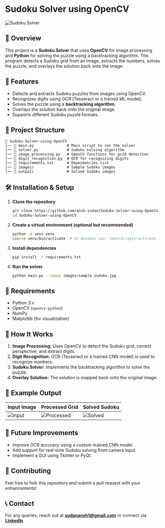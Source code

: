 # Sudoku Solver using OpenCV

![Sudoku Solver]([https://upload.wikimedia.org/wikipedia/commons/thumb/3/31/Sudoku_Puzzle_by_L2G-20050714.svg/800px-Sudoku_Puzzle_by_L2G-20050714.svg.png](https://encrypted-tbn0.gstatic.com/images?q=tbn:ANd9GcTAbt7Ydo12quAaUSPisyf5AMfwE8PWUoGsFQ&s))

## 📌 Overview
This project is a **Sudoku Solver** that uses **OpenCV** for image processing and **Python** for solving the puzzle using a backtracking algorithm. The program detects a Sudoku grid from an image, extracts the numbers, solves the puzzle, and overlays the solution back onto the image.

## 🚀 Features
- Detects and extracts Sudoku puzzles from images using OpenCV.
- Recognizes digits using OCR (Tesseract or a trained ML model).
- Solves the puzzle using a **backtracking algorithm**.
- Overlays the solution back onto the original image.
- Supports different Sudoku puzzle formats.

## 📂 Project Structure
```
📁 Sudoku-Solver-using-OpenCV
│── 📄 main.py               # Main script to run the solver
│── 📄 solver.py             # Sudoku solving algorithm
│── 📄 image_processing.py   # OpenCV functions for grid detection
│── 📄 digit_recognition.py  # OCR for recognizing digits
│── 📄 requirements.txt      # Dependencies list
│── 📁 images/               # Sample Sudoku images
│── 📁 output/               # Solved Sudoku images
```

## 🛠️ Installation & Setup
1. **Clone the repository**
   ```bash
   git clone https://github.com/ansh-sudan/Soduku-Solver-using-OpenCV.git
   cd Soduku-Solver-using-OpenCV
   ```

2. **Create a virtual environment (optional but recommended)**
   ```bash
   python -m venv venv
   source venv/bin/activate  # On Windows use: venv\Scripts\activate
   ```

3. **Install dependencies**
   ```bash
   pip install -r requirements.txt
   ```

4. **Run the solver**
   ```bash
   python main.py --image images/sample_sudoku.jpg
   ```

## 🔧 Requirements
- Python 3.x
- OpenCV (`opencv-python`)
- NumPy
- Matplotlib (for visualization)

## 🧩 How It Works
1. **Image Processing:** Uses OpenCV to detect the Sudoku grid, correct perspective, and extract digits.
2. **Digit Recognition:** OCR (Tesseract or a trained CNN model) is used to recognize numbers.
3. **Sudoku Solver:** Implements the backtracking algorithm to solve the puzzle.
4. **Overlay Solution:** The solution is mapped back onto the original image.

## 🎯 Example Output
| Input Image | Processed Grid | Solved Sudoku |
|------------|--------------|--------------|
| ![Input](images/sample_sudoku.jpg) | ![Processed](output/grid_detected.jpg) | ![Solved](output/solved_sudoku.jpg) |

## 📌 Future Improvements
- Improve OCR accuracy using a custom-trained CNN model.
- Add support for real-time Sudoku solving from camera input.
- Implement a GUI using Tkinter or PyQt.

## 🤝 Contributing
Feel free to fork this repository and submit a pull request with your enhancements!

## 📞 Contact
For any queries, reach out at **sudanansh1@gmail.com** or connect via **[LinkedIn]([https://www.linkedin.com/in/your-profile](https://www.linkedin.com/in/ansh-sudan-7aa596229/))**.
